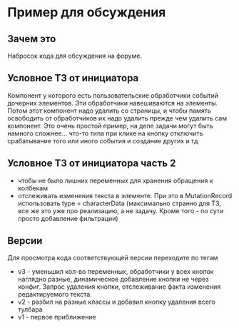 # Пример для обсуждения

## Зачем это
Набросок кода для обсуждения на форуме. 

## Условное ТЗ от инициатора
Компонент у которого есть пользовательские обработчики событий дочерних элементов. Эти обработчики навешиваются на элементы. Потом этот компонент надо удалить со страницы, и чтобы память освободить от обработчиков их надо удалить прежде чем удалить сам компонент. Это очень простой пример, на деле задачи могут быть намного сложнее... что-то типа при клике на кнопку отключить срабатывание того или иного события и создание других и тд

## Условное ТЗ от инициатора часть 2
* чтобы не было лишних переменных для хранения обращения к колбекам
* отслеживать изменения текста в элементе. При это в MutationRecord использовать type = characterData (максимально странно для ТЗ, все же это уже про реализацию, а не задачу. Кроме того - по сути просто добавление фильтрации)


## Версии

Для просмотра кода соответствующей версии переходите по тегам

* v3 - уменьшил кол-во переменных, обработчики у всех кнопок наглядно разные, динамическое добавление кнопки не через конфиг. Запрос удаления кнопки, отслеживание факта изменения редактируемого текста.
* v2 - разбил на разные классы и добавил кнопку удаления всего тулбара
* v1 - первое приближение
